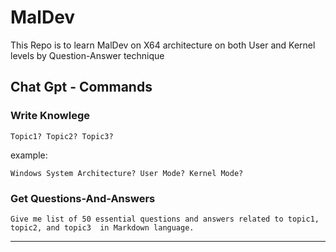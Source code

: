 # MalDev
This Repo is to learn MalDev on X64 architecture on both User and Kernel levels by Question-Answer technique

## Chat Gpt - Commands

### Write Knowlege

```shell
Topic1? Topic2? Topic3?
```

example: 

```shell
Windows System Architecture? User Mode? Kernel Mode?
```

### Get Questions-And-Answers

```shell
Give me list of 50 essential questions and answers related to topic1, topic2, and topic3  in Markdown language.
```

---
